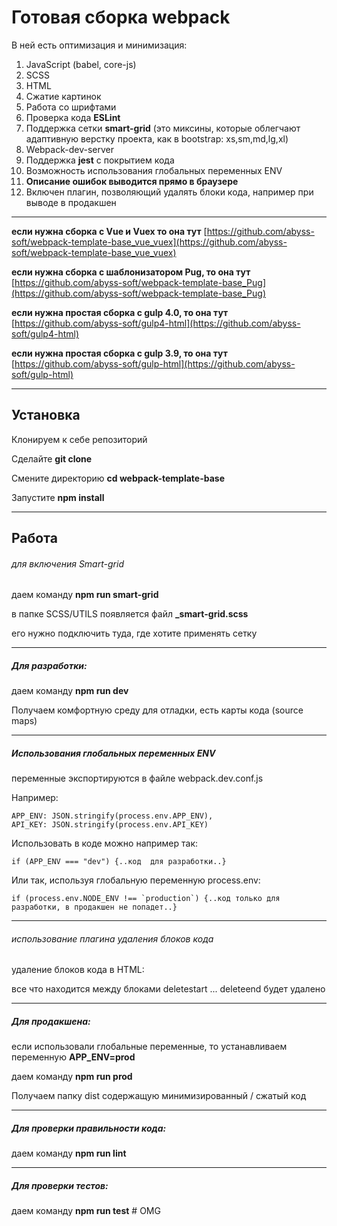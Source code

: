 # Готовая сборка webpack

В ней есть оптимизация и минимизация:

1. JavaScript (babel, core-js)
2. SCSS
3. HTML
4. Сжатие картинок
5. Работа со шрифтами
6. Проверка кода **ESLint**
7. Поддержка сетки **smart-grid** (это миксины, которые облегчают адаптивную верстку проекта, как в bootstrap: xs,sm,md,lg,xl)
8. Webpack-dev-server
9. Поддержка **jest** с покрытием кода
10. Возможность использования глобальных переменных ENV
11. **Описание ошибок выводится прямо в браузере**
12. Включен плагин, позволяющий удалять блоки кода, например при выводе в продакшен

----

**если нужна сборка с Vue и Vuex то она тут**
[https://github.com/abyss-soft/webpack-template-base_vue_vuex](https://github.com/abyss-soft/webpack-template-base_vue_vuex) 

**если нужна сборка с шаблонизатором Pug, то она тут**
[https://github.com/abyss-soft/webpack-template-base_Pug](https://github.com/abyss-soft/webpack-template-base_Pug) 



**если нужна простая сборка с gulp 4.0, то она тут**
[https://github.com/abyss-soft/gulp4-html](https://github.com/abyss-soft/gulp4-html) 

**если нужна простая сборка с gulp 3.9, то она тут**
[https://github.com/abyss-soft/gulp-html](https://github.com/abyss-soft/gulp-html) 

----

## Установка

Клонируем к себе репозиторий

Сделайте **git clone**

Смените директорию **cd webpack-template-base**

Запустите  **npm install**

---

## Работа

###### для включения Smart-grid 
даем команду **npm run smart-grid**

в папке SCSS/UTILS появляется файл **_smart-grid.scss** 

его нужно подключить туда, где хотите применять сетку

---

##### Для разработки:

даем команду **npm run dev**

Получаем комфортную среду для отладки, есть карты кода (source maps)

---

##### Использования глобальных переменных ENV
переменные экспортируются в файле webpack.dev.conf.js

Например:

    APP_ENV: JSON.stringify(process.env.APP_ENV),
    API_KEY: JSON.stringify(process.env.API_KEY)

Использовать в коде можно например так:

    if (APP_ENV === "dev") {..код  для разработки..}

Или так, используя глобальную переменную process.env:

    if (process.env.NODE_ENV !== `production`) {..код только для разработки, в продакшен не попадет..}

---
###### использование плагина удаления блоков кода

удаление блоков кода в HTML:

  <!--deletestart-->
  <link rel="stylesheet" type="text/css" href="assets/scss/main.scss"/>
  <!--deleteend-->

все что находится между блоками deletestart ... deleteend будет удалено

---

##### Для продакшена:

если использовали глобальные переменные, то устанавливаем переменную **APP_ENV=prod**

даем команду **npm run prod**

Получаем папку dist содержащую минимизированный / сжатый код

---

##### Для проверки правильности кода:

даем команду  **npm run lint**

---

##### Для проверки тестов:

даем команду  **npm run test**
#   O M G  
 